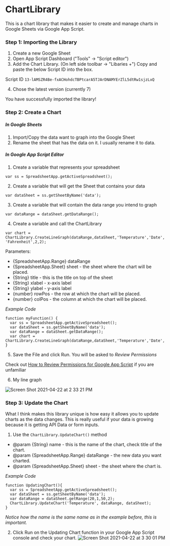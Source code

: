 # ChartLibrary
This is a chart library that makes it easier to create and manage charts in Google Sheets via Google App Script.


### Step 1: Importing the Library
1. Create a new Google Sheet
2. Open App Script Dashboard ("Tools" -> "Script editor")
3. Add the Chart Library. (On left side toolbar -> "Libaries +") Copy and paste the below Script ID into the box.

Script ID ```13-lAMSZR4Be-fxACHohdcTBPtcarA5TJArDNAMYErZlL5dtRw1sjzLxQ```

4. Chose the latest version (currently 7)

You have successfully imported the library!


### Step 2: Create a Chart
##### In Google Sheets
1. Import/Copy the data want to graph into the Google Sheet
2. Rename the sheet that has the data on it. I usually rename it to data.

##### In Google App Script Editor
1. Create a variable that represents your spreadsheet

```var ss = SpreadsheetApp.getActiveSpreadsheet();```

2. Create a variable that will get the Sheet that contains your data

```var dataSheet = ss.getSheetByName('data');```

3. Create a variable that will contain the data range you intend to graph

```var dataRange = dataSheet.getDataRange();```

4. Create a variable and call the ChartLibrary

```var chart = ChartLibrary.CreateLineGraph(dataRange,dataSheet,'Temperature','Date','Fahrenheit',2,2);```

Parameters:
 * {SpreadsheetApp.Range} dataRange
 * {SpreadsheetApp.Sheet} sheet - the sheet where the chart will be placed.
 * {String} title - this is the title on top of the sheet
 * {String} xlabel - x-axis label
 * {String} ylabel - y-axis label
 * {number} rowPos - the row at which the chart will be placed.
 * {number} colPos - the column at which the chart will be placed.

*Example Code*
```
function myFunction() {
  var ss = SpreadsheetApp.getActiveSpreadsheet();
  var dataSheet = ss.getSheetByName('data');
  var dataRange = dataSheet.getDataRange();
  var chart = ChartLibrary.CreateLineGraph(dataRange,dataSheet,'Temperature','Date','Fahrenheit',2,2);
}
```

5. Save the File and click Run. You will be asked to *Review Permissions*

Check out [How to Review Permissions for Google App Script](https://michaelhuskey.medium.com/how-to-review-permissions-for-google-app-script-492b4233526a) if you are unfamiliar

6. My line graph

![Screen Shot 2021-04-22 at 2 33 21 PM](https://user-images.githubusercontent.com/40217812/115767976-b3541580-a377-11eb-9854-172497bef1e2.png)


### Step 3: Update the Chart
What I think makes this library unique is how easy it allows you to update charts as the data changes. This is really useful if your data is growing because it is getting API Data or form inputs.

1. Use the ```ChartLibrary.UpdateChart()``` method
 * @param {String} name - this is the name of the chart, check title of the chart.
 * @param {SpreadsheetApp.Range} dataRange - the new data you want charted.
 * @param {SpreadsheetApp.Sheet} sheet - the sheet where the chart is.

*Example Code*

```
function UpdatingChart(){
  var ss = SpreadsheetApp.getActiveSpreadsheet();
  var dataSheet = ss.getSheetByName('data');
  var dataRange = dataSheet.getRange(20,1,50,2);
  ChartLibrary.UpdateChart('Temperature', dataRange, dataSheet);
}
```
*Notice how the name is the same name as in the example before, this is important.*

2. Click Run on the Updating Chart function in your Google App Script console and check your chart.
![Screen Shot 2021-04-22 at 3 30 01 PM](https://user-images.githubusercontent.com/40217812/115774477-9d4a5300-a37f-11eb-92d5-9e41982346e4.png)


